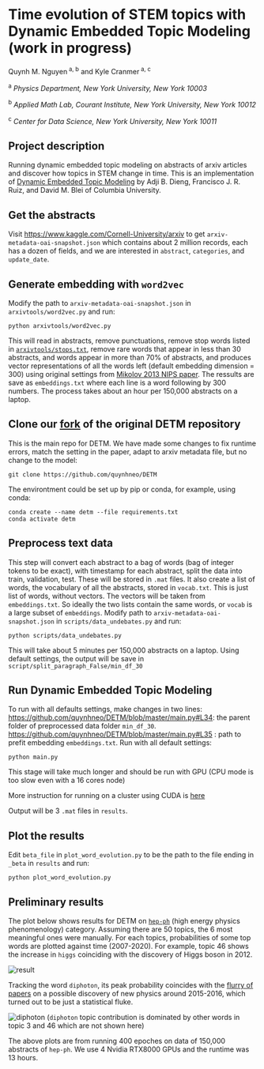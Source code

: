 # Time evolution of STEM topics with Dynamic Embedded Topic Modeling (work in progress)
Quynh M. Nguyen<sup> a, b</sup> and Kyle Cranmer<sup> a, c</sup>

<sup> a</sup> _Physics Department, New York University, New York 10003_

<sup> b</sup> _Applied Math Lab, Courant Institute, New York University, New York 10012_

<sup> c</sup> _Center for Data Science, New York University, New York 10011_

## Project description
Running dynamic embedded topic modeling on abstracts of arxiv articles and discover how topics in STEM change in time. This is an implementation of [Dynamic Embedded Topic Modeling](https://github.com/adjidieng/DETM) by Adji B. Dieng, Francisco J. R. Ruiz, and David M. Blei of Columbia University. 

## Get the abstracts 
Visit https://www.kaggle.com/Cornell-University/arxiv to get `arxiv-metadata-oai-snapshot.json` which contains about 2 million records, each has a dozen of fields, and we are interested in `abstract`, `categories`, and `update_date`.

## Generate embedding with `word2vec` 
Modify the path to `arxiv-metadata-oai-snapshot.json` in `arxivtools/word2vec.py` and run:
  
```
python arxivtools/word2vec.py
```

This will read in abstracts, remove punctuations, remove stop words listed in [`arxivtools/stops.txt`](https://github.com/quynhneo/detm-arxiv/blob/master/word2vec/stops.txt), remove rare words that appear in less than 30 abstracts, and words appear in more than 70% of abstracts, and produces vector representations of all the words left (default embedding dimension = 300) using original settings from [Mikolov 2013 NIPS paper](https://arxiv.org/pdf/1310.4546.pdf). The ressults are save as `embeddings.txt` where each line is a word following by 300 numbers. The process takes about an hour per 150,000 abstracts on a laptop. 

## Clone our [fork](https://github.com/quynhneo/DETM) of the original DETM repository
This is the main repo for DETM. We have made some changes to fix runtime errors, match the setting in the paper, adapt to arxiv metadata file, but no change to the model:
```
git clone https://github.com/quynhneo/DETM
```
The environtment could be set up by pip or conda, for example, using conda:
```
conda create --name detm --file requirements.txt 
conda activate detm
```

## Preprocess text data 
This step will convert each abstract to a bag of words (bag of integer tokens to be exact), with timestamp for each abstract, split the data into train, validation, test. These will be stored in `.mat` files. It also create a list of words, the vocabulary of all the abstracts, stored in `vocab.txt`. This is just list of words, without vectors. The vectors will be taken from `embeddings.txt`. So ideally the two lists contain the same words, or `vocab` is a large subset of `embeddings`.
Modify  path to  `arxiv-metadata-oai-snapshot.json` in `scripts/data_undebates.py` and run:
```
python scripts/data_undebates.py
```
This will take about 5 minutes per 150,000 abstracts on a laptop. Using default settings, the output will be save in `script/split_paragraph_False/min_df_30`
## Run Dynamic Embedded Topic Modeling 
To run with all defaults settings, make changes in two lines:
https://github.com/quynhneo/DETM/blob/master/main.py#L34: the parent folder of preprocessed data folder `min_df_30`. 
https://github.com/quynhneo/DETM/blob/master/main.py#L35 : path to prefit embedding `embeddings.txt`.
Run with all default settings:
```
python main.py
``` 
 This stage will take much longer and should be run with GPU (CPU mode is too slow even with a 16 cores node)

More instruction for running on a cluster using CUDA is [here](https://github.com/quynhneo/detm-arxiv/blob/master/docs/singularity_slurm.md)

Output will be 3 `.mat` files in `results`. 
## Plot the results
Edit `beta_file` in `plot_word_evolution.py` to be the path to the file ending in `_beta` in `results` and run:
```
python plot_word_evolution.py 
```


## Preliminary results
The plot below shows results for DETM on [`hep-ph`](https://arxiv.org/archive/hep-ph) (high energy physics phenomenology) category. Assuming there are 50 topics, the 6 most meaningful ones were  manually. For each topics, probabilities of some top words are plotted against time (2007-2020). 
For example, topic 46 shows the increase in `higgs` coinciding with the discovery of Higgs boson in 2012.

![result](https://github.com/quynhneo/detm-arxiv/blob/master/detm_un_K_50_Htheta_800_Optim_adam_Clip_2.0_ThetaAct_relu_Lr_0.001_Bsz_200_RhoSize_300_L_4_minDF_30_trainEmbeddings_1_beta.png)

Tracking the word `diphoton`, its peak probability coincides with the [flurry of papers](https://en.wikipedia.org/wiki/750_GeV_diphoton_excess) on a possible discovery of new physics around 2015-2016, which turned out to be just a statistical fluke. 

![diphoton](https://github.com/quynhneo/detm-arxiv/blob/master/diphoton.png)
(`diphoton` topic contribution is dominated by other words in topic 3 and 46 which are not shown here)

The above plots are from running 400 epoches on data of 150,000 abstracts of `hep-ph`. We use 4 Nvidia RTX8000 GPUs and the runtime was 13 hours.
